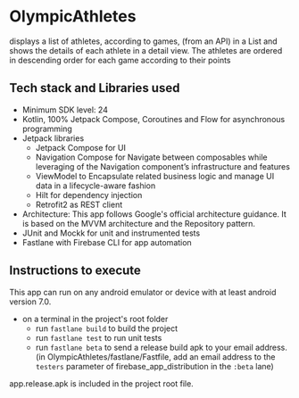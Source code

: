 # OlympicAthletes

displays a list of athletes, according to games, (from an API) in a List and shows the details of
each athlete in a detail view. The athletes are ordered in descending order for each game according
to their points

## Tech stack and Libraries used

* Minimum SDK level: 24
* Kotlin, 100% Jetpack Compose, Coroutines and Flow for asynchronous programming
* Jetpack libraries
    * Jetpack Compose for UI
    * Navigation Compose for Navigate between composables while leveraging of the Navigation
      component’s infrastructure and features
    * ViewModel to Encapsulate related business logic and manage UI data in a lifecycle-aware
      fashion
    * Hilt for dependency injection
    * Retrofit2 as REST client
* Architecture: This app follows Google's official architecture guidance. It is based on the MVVM
  architecture and the Repository pattern.
* JUnit and Mockk for unit and instrumented tests
* Fastlane with Firebase CLI for app automation

## Instructions to execute

This app can run on any android emulator or device with at least android version 7.0.

* on a terminal in the project's root folder
    * run `fastlane build` to build the project
    * run `fastlane test` to run unit tests
    * run `fastlane beta` to send a release build apk to your email address.
      (in OlympicAthletes/fastlane/Fastfile, add an email address to the `testers` parameter of
      firebase_app_distribution in the `:beta` lane)
  
app.release.apk is included in the project root file.

